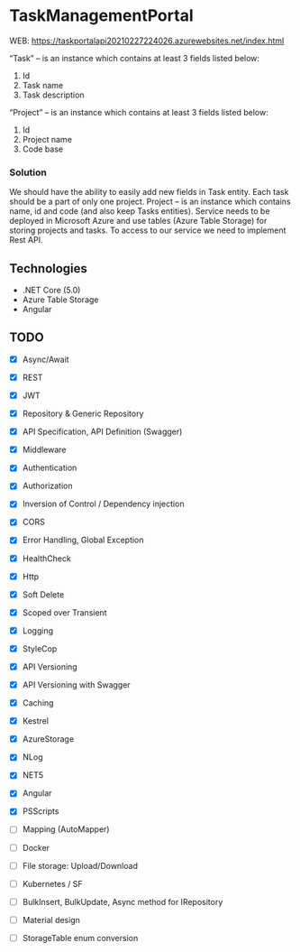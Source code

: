 # TaskManagementPortal

WEB: https://taskportalapi20210227224026.azurewebsites.net/index.html

“Task” – is an instance which contains at least 3 fields listed below:
1.	Id
2.	Task name
3.	Task description

“Project” – is an instance which contains at least 3 fields listed below:
1. Id
2. Project name
3. Code base

### Solution 
We should have the ability to easily add new fields in Task entity. 
Each task should be a part of only one project. 
Project – is an instance which contains name, id and code (and also keep Tasks entities).
Service needs to be deployed in Microsoft Azure and use tables (Azure Table Storage) for storing projects and tasks. 
To access to our service we need to implement Rest API.

## Technologies

- .NET Core (5.0)
- Azure Table Storage
- Angular

## TODO

- [x] Async/Await
- [x] REST
- [x] JWT
- [x] Repository & Generic Repository
- [x] API Specification, API Definition (Swagger)
- [x] Middleware
- [x] Authentication
- [x] Authorization
- [x] Inversion of Control / Dependency injection
- [x] CORS
- [x] Error Handling, Global Exception
- [x] HealthCheck
- [x] Http
- [x] Soft Delete
- [x] Scoped over Transient
- [x] Logging
- [x] StyleCop
- [x] API Versioning
- [x] API Versioning with Swagger
- [x] Caching
- [x] Kestrel
- [x] AzureStorage
- [x] NLog
- [x] NET5
- [x] Angular
- [x] PSScripts
- [ ] Mapping (AutoMapper)
- [ ] Docker
- [ ] File storage: Upload/Download
- [ ] Kubernetes / SF
- [ ] BulkInsert, BulkUpdate, Async method for IRepository
- [ ] Material design
- [ ] StorageTable enum conversion
 
 



